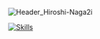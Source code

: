 ![Header_Hiroshi-Naga2i](https://github.com/user-attachments/assets/04649d4e-f700-4931-81b0-35d6b8310f15)

[![Skills](https://skillicons.dev/icons?i=js,ts,html,css,dart,flutter,py,firebase,figma)](https://skillicons.dev)


<!--
**morikazu-max/morikazu-max** is a ✨ _special_ ✨ repository because its `README.md` (this file) appears on your GitHub profile.

Here are some ideas to get you started:

- 🔭 I’m currently working on ...
- 🌱 I’m currently learning ...
- 👯 I’m looking to collaborate on ...
- 🤔 I’m looking for help with ...
- 💬 Ask me about ...
- 📫 How to reach me: ...
- 😄 Pronouns: ...
- ⚡ Fun fact: ...
-->

